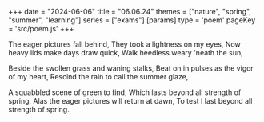 +++
date = "2024-06-06"
title = "06.06.24"
themes = ["nature", "spring", "summer", "learning"]
series = ["exams"]
[params]
  type = 'poem'
  pageKey = 'src/poem.js'
+++

The eager pictures fall behind,
They took a lightness on my eyes,
Now heavy lids make days draw quick,
Walk heedless weary 'neath the sun,

Beside the swollen grass and waning stalks,
Beat on in pulses as the vigor of my heart,
Rescind the rain to call the summer glaze,

A squabbled scene of green to find,
Which lasts beyond all strength of spring,
Alas the eager pictures will return at dawn,
To test I last beyond all strength of spring.

